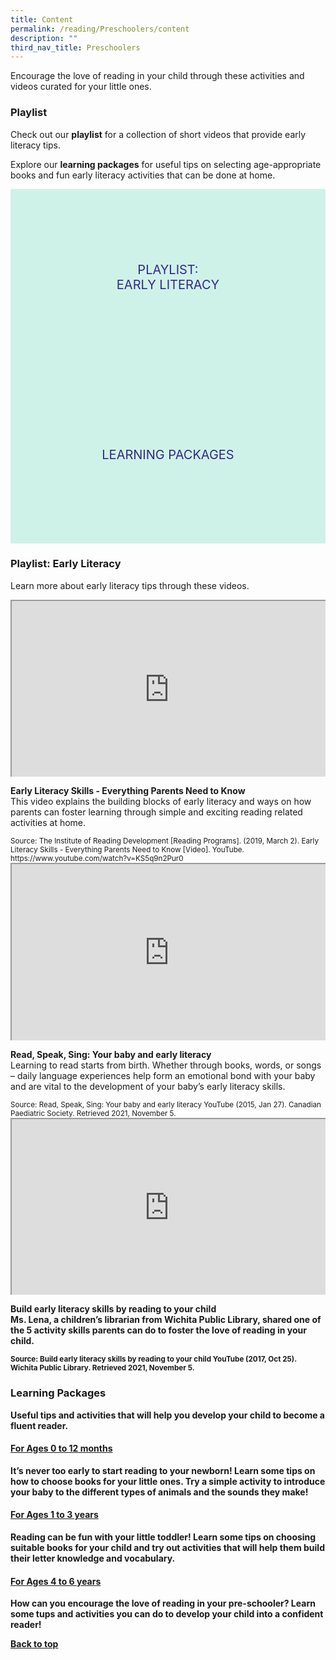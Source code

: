 ```yaml
---
title: Content
permalink: /reading/Preschoolers/content
description: ""
third_nav_title: Preschoolers
---
```

<style type="text/css">
/* Links */
.content a { color: #322987; }
.content a:focus,
.content a:hover { color: #28216c; }

/* Button Outline */
.bp-button { padding-left: 1.5rem; padding-right: 1.5rem; }
.bp-button.is-primary-outline { border: 1px solid #322987; color: #322987; background-color: transparent; text-decoration: none; }
.bp-button.is-primary-outline:focus,
.bp-button.is-primary-outline:hover { border: 1px solid #322987; color: #cff2e8; background-color: #322987; text-decoration: none; }

/* Responsive Iframe */
.responsive-iframe { position: absolute; top: 0; left: 0; bottom: 0; right: 0; width: 100%; height: 100%; }
.responsive-iframe-container { position: relative; overflow: hidden; width: 100%; }
.responsive-iframe-container.ratio-16by9 { padding-top: 56.25%; }
.responsive-iframe-container.ratio-4by3 { padding-top: 75%; }
.responsive-iframe-container.ratio-3by2 { padding-top: 66.66%; }
.responsive-iframe-container.ratio-1by1 { padding-top: 100%; }
	
/* Click Box */
.clickbox { display: block; position: relative; width: 100%; padding-bottom: 56.25%; background-color: transparent; }
.clickbox span { padding: .5rem; }
.clickbox a { position: absolute; display: flex; width: 100%; height: 100%; align-items: center; justify-content: center; font-size: 1.25rem; text-align: center; text-decoration: none; text-transform: uppercase; }
.clickbox a:focus,
.clickbox a:hover { text-decoration: none; }

/* Indigo Sky */
.clickbox.is-indigo-sky { background-color: #cff2e8; color: #322987; }
.clickbox.is-indigo-sky a { color: #322987; }
.clickbox.is-indigo-sky a:focus,
.clickbox.is-indigo-sky a:hover { background-color: #322987; color: #cff2e8; }

</style>
Encourage the love of reading in your child through these activities and videos curated for your little ones. 

<h3><b>Playlist</b></h3>

Check out our **playlist** for a collection of short videos that provide early literacy tips.

Explore our **learning packages** for useful tips on selecting age-appropriate books and fun early literacy activities that can be done at home.

<div class="row is-multiline">
  <div class="col is-one-half">
    <div class="clickbox is-indigo-sky">
      <a href="#playlist-early-literacy">
        <span>Playlist:<br>Early Literacy</span>
      </a>
    </div>
  </div>
  <div class="col is-one-half">
    <div class="clickbox is-indigo-sky">
      <a href="#learning-packages-i-can-read">
        <span>Learning Packages</span>
      </a>
    </div>
  </div>
  </div>


<h3 class="margin--bottom--lg" id="playlist-early-literacy"><b>Playlist: Early Literacy</b></h3>

Learn more about early literacy tips through these videos.

<div class="row is-multiline margin--bottom--lg">
  <div class="col is-two-fifths">
    <div class="responsive-iframe-container ratio-16by9">
      <iframe class="responsive-iframe" src="https://www.youtube.com/embed/KS5q9n2Pur0"></iframe>
    </div>
  </div>
  <div class="col is-three-fifths">
    <p><b> Early Literacy Skills - Everything Parents Need to Know</b><br>
This video explains the building blocks of early literacy and ways on how parents can foster learning through simple and exciting reading related activities at home.</p>
    <small>Source: The Institute of Reading Development [Reading Programs]. (2019, March 2). Early Literacy Skills - Everything Parents Need to Know [Video]. YouTube. https://www.youtube.com/watch?v=KS5q9n2Pur0 </small>
  </div>
</div>

<div class="row is-multiline margin--bottom--lg">
  <div class="col is-two-fifths">
    <div class="responsive-iframe-container ratio-16by9">
      <iframe class="responsive-iframe" src="https://www.youtube.com/embed/lLCYNOxue04"></iframe>
    </div>
  </div>
  <div class="col is-three-fifths">
    <p><b> Read, Speak, Sing: Your baby and early literacy</b><br>
Learning to read starts from birth. Whether through books, words, or songs – daily language experiences help form an emotional bond with your baby and are vital to the development of your baby’s early literacy skills.</p>
    <small> Source: Read, Speak, Sing: Your baby and early literacy YouTube (2015, Jan 27). Canadian Paediatric Society. Retrieved 2021, November 5.</small>
  </div>
</div>

<div class="row is-multiline">
  <div class="col is-two-fifths">
    <div class="responsive-iframe-container ratio-16by9">
      <iframe class="responsive-iframe" src="https://www.youtube.com/embed/w756YPhVPIs"></iframe>
    </div>
  </div>
  <div class="col is-three-fifths">
    <p><b> Build early literacy skills by reading to your child<b><br>
Ms. Lena, a children’s librarian from Wichita Public Library, shared one of the 5 activity skills parents can do to foster the love of reading in your child. </p>
    <small> Source: Build early literacy skills by reading to your child YouTube (2017, Oct 25). Wichita Public Library. Retrieved 2021, November 5.</small>
  </div>
</div>

<h3 class="margin--bottom--lg" id="learning-packages-i-can-read"><b>Learning Packages</b></h3>
	
Useful tips and activities that will help you develop your child to become a fluent reader.

<h4 id="lp-baby"><a href=" https://childrenandteens.nlb.gov.sg/diy-resources/preschool-resources/i-can-read" target="_blank"><b>For Ages 0 to 12 months</b></a></h4>
<p> It’s never too early to start reading to your newborn! Learn some tips on how to choose books for your little ones. Try a simple activity to introduce your baby to the different types of animals and the sounds they make! </p>
 
<h4 id="lp-toddlers"><a href="https://childrenandteens.nlb.gov.sg/diy-resources/preschool-resources/i-can-read" target="_blank"><b>For Ages 1 to 3 years</b></a></h4>
<p> Reading can be fun with your little toddler! Learn some tips on choosing suitable books for your child and try out activities that will help them build their letter knowledge and vocabulary. </p>
	
<h4 id="lp-preschoolers"><a href="https://childrenandteens.nlb.gov.sg/diy-resources/preschool-resources/i-can-read" target="_blank"><b>For Ages 4 to 6 years</b></a></h4>
<p>How can you encourage the love of reading in your pre-schooler? Learn some tups and activities you can do to develop your child into a confident reader!</p>
 
<p class="has-text-right margin--top--xl"><a href="#main-content">Back to top</a></p>